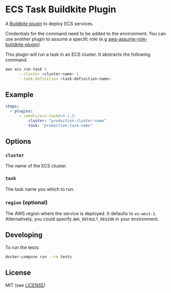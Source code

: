 # ECS Task Buildkite Plugin

A [Buildkite plugin](https://buildkite.com/docs/agent/plugins) to deploy ECS services.

Credentials for the command need to be added to the environment. You can use
another plugin to assume a specifc role (e.g [aws-assume-role-buildkite-plugin](https://github.com/Seedrs/aws-assume-role-buildkite-plugin))

This plugin will run a task in an ECS cluster. It abstracts the following command.

```bash
aws ecs run-task \
      --cluster <cluster-name> \
      --task-definition <task-definition-name>
```

## Example

```yml
steps:
  - plugins:
      - seedrs/ecs-task#v0.1.0:
          cluster: "production-cluster-name"
          task: "production-task-name"
```

## Options

### `cluster`

The name of the ECS cluster.

### `task`

The task name you which to run.

### `region` (optional)

The AWS region where the service is deployed. It defaults to `eu-west-1`.
Alternatively, you could specify `AWS_DEFAULT_REGION` in your environment.

## Developing

To run the tests:

```bash
docker-compose run --rm tests
```

## License

MIT (see [LICENSE](LICENSE))
